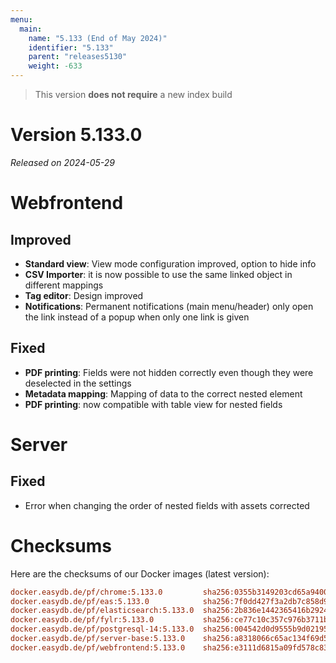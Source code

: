 ```yaml
---
menu:
  main:
    name: "5.133 (End of May 2024)"
    identifier: "5.133"
    parent: "releases5130"
    weight: -633
---
```


> This version **does not require** a new index build

# Version 5.133.0

*Released on 2024-05-29*

# Webfrontend

## Improved

* **Standard view**: View mode configuration improved, option to hide info
* **CSV Importer**: it is now possible to use the same linked object in different mappings
* **Tag editor**: Design improved
* **Notifications**: Permanent notifications (main menu/header) only open the link instead of a popup when only one link is given

## Fixed

* **PDF printing**: Fields were not hidden correctly even though they were deselected in the settings
* **Metadata mapping**: Mapping of data to the correct nested element
* **PDF printing**: now compatible with table view for nested fields

# Server

## Fixed

* Error when changing the order of nested fields with assets corrected

# Checksums

Here are the checksums of our Docker images (latest version):

```ini
docker.easydb.de/pf/chrome:5.133.0         sha256:0355b3149203cd65a9400299b0ec32e8fe488125481b0d65bb67519570e75164
docker.easydb.de/pf/eas:5.133.0            sha256:7f0dd427f3a2db7c858d9b67bba6ac96eedf7c8c06e0e8579b84140b97759d60
docker.easydb.de/pf/elasticsearch:5.133.0  sha256:2b836e1442365416b2924a4496cfe324385469e28d339fdd50d231c5071534b1
docker.easydb.de/pf/fylr:5.133.0           sha256:ce77c10c357c976b3711baa7ea7b99754335058d90a660fa3ad6de2e678bdc5a
docker.easydb.de/pf/postgresql-14:5.133.0  sha256:004542d0d9555b9d02195597b1844d93b8a80ce2777e4a1476764f74ced048f2
docker.easydb.de/pf/server-base:5.133.0    sha256:a8318066c65ac134f69d5f2db0a8ba4270cc3125e175b0e7cafce4d10c67a9b0
docker.easydb.de/pf/webfrontend:5.133.0    sha256:e3111d6815a09fd578c83d2a37828c3cb6ab0db811dc581c8e2e440a22ac165f
```
